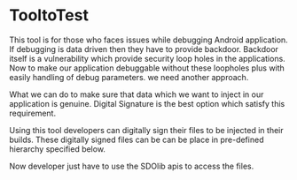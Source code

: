 # TooltoTest
This tool is for those who faces issues while debugging Android application.
If debugging is data driven then they have to provide backdoor.
Backdoor itself is a vulnerability which provide security loop holes in the applications.
Now to make our application debuggable without these loopholes plus with easily handling of debug parameters.
we need another approach.

What we can do to make sure that data which we want to inject in our application is genuine.
Digital Signature is the best option which satisfy this requirement.

Using this tool developers can digitally sign their files to be injected in their builds.
These digitally signed files can be can be place in pre-defined hierarchy specified below.

Now developer just have to use the SDOlib apis to access the files.

